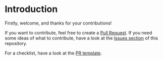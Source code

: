 # Introduction

Firstly, welcome, and thanks for your contributions!

If you want to contribute, feel free to create a [Pull Request](https://github.com/fzyzcjy/flutter_rust_bridge/pulls). If you need some ideas of what to contribute, have a look at the [Issues section](https://github.com/fzyzcjy/flutter_rust_bridge/issues) of this repository.

For a checklist, have a look at the [PR template](https://github.com/fzyzcjy/flutter_rust_bridge/blob/master/.github/PULL_REQUEST_TEMPLATE.md).
